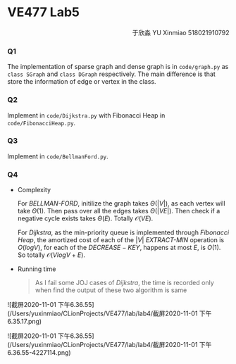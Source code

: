 # VE477 Lab5

<p align=right> 于欣淼 YU Xinmiao 518021910792 </p>

### Q1

The implementation of sparse graph and dense graph is in `code/graph.py` as `class SGraph` and `class DGraph` respectively. The main difference is that store the information of edge or vertex in the class.

### Q2

Implement in `code/Dijkstra.py` with Fibonacci Heap in `code/FibonacciHeap.py`.

### Q3

Implement in `code/BellmanFord.py`. 

### Q4

- Complexity 

  For *BELLMAN-FORD*, initilize the graph takes $\Theta(|V|)$, as each vertex will take $\Theta(1)$.  Then pass over all the edges takes $\Theta(|VE|)$. Then check if a negative cycle exists takes $\Theta(E)$. Totally $\mathcal{O}(VE)$.

  For *Dijkstra*, as the min-priority queue is implemented through $Fibonacci$ $Heap$, the amortized cost of each of the $|V|$ *EXTRACT-MIN* operation is $O(logV)$, for each of the $DECREASE-KEY$, happens at most $E$, is $O(1)$. So totally $\mathcal{O}(VlogV+E)$. 

- Running time 

  > As I fail some JOJ cases of *Dijkstra*, the time is recorded only when find the output of these two algorithm is same

![截屏2020-11-01 下午6.36.55](/Users/yuxinmiao/CLionProjects/VE477/lab/lab4/截屏2020-11-01 下午6.35.17.png)

![截屏2020-11-01 下午6.36.55](/Users/yuxinmiao/CLionProjects/VE477/lab/lab4/截屏2020-11-01 下午6.36.55-4227114.png)

​		